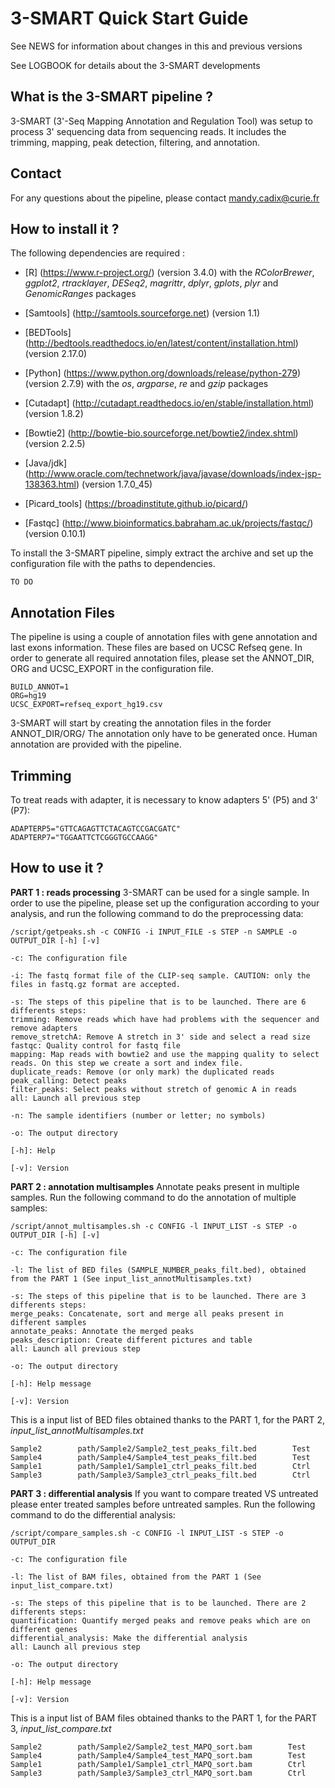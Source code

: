 3-SMART Quick Start Guide
======================

See NEWS for information about changes in this and previous versions

See LOGBOOK for details about the 3-SMART developments

What is the 3-SMART pipeline ?
-------------------------------

3-SMART (3'-Seq Mapping Annotation and Regulation Tool) was setup to process 3' sequencing data from sequencing reads.
It includes the trimming, mapping, peak detection, filtering, and annotation.

Contact
-------

For any questions about the pipeline, please contact <mandy.cadix@curie.fr>

How to install it ?
-------------------

The following dependencies are required :

* [R] (https://www.r-project.org/) (version 3.4.0) with the *RColorBrewer*, *ggplot2*, *rtracklayer*, *DESeq2*, *magrittr*, *dplyr*, *gplots*, *plyr* and *GenomicRanges* packages

* [Samtools] (http://samtools.sourceforge.net) (version 1.1)

* [BEDTools] (http://bedtools.readthedocs.io/en/latest/content/installation.html) (version 2.17.0)

* [Python] (https://www.python.org/downloads/release/python-279) (version 2.7.9) with the *os*, *argparse*, *re* and *gzip* packages

* [Cutadapt] (http://cutadapt.readthedocs.io/en/stable/installation.html) (version 1.8.2)

* [Bowtie2] (http://bowtie-bio.sourceforge.net/bowtie2/index.shtml) (version 2.2.5)

* [Java/jdk] (http://www.oracle.com/technetwork/java/javase/downloads/index-jsp-138363.html) (version 1.7.0\_45)

* [Picard\_tools] (https://broadinstitute.github.io/picard/)

* [Fastqc] (http://www.bioinformatics.babraham.ac.uk/projects/fastqc/) (version 0.10.1)


To install the 3-SMART pipeline, simply extract the archive and set up the configuration file with the paths to dependencies.

    TO DO


Annotation Files
----------------

The pipeline is using a couple of annotation files with gene annotation and last exons information. These files are based on UCSC Refseq gene.
In order to generate all required annotation files, please set the ANNOT\_DIR, ORG and UCSC\_EXPORT in the configuration file.


    BUILD_ANNOT=1
    ORG=hg19
    UCSC_EXPORT=refseq_export_hg19.csv

3-SMART will start by creating the annotation files in the forder ANNOT\_DIR/ORG/
The annotation only have to be generated once. Human annotation are provided with the pipeline.

Trimming
--------

To treat reads with adapter, it is necessary to know adapters 5' (P5) and 3' (P7):


    ADAPTERP5="GTTCAGAGTTCTACAGTCCGACGATC"
    ADAPTERP7="TGGAATTCTCGGGTGCCAAGG"


How to use it ?
---------------

**PART 1 : reads processing** 3-SMART can be used for a single sample. In order to use the pipeline, please set up the configuration according to your analysis, and run the following command to do the preprocessing data:


    /script/getpeaks.sh -c CONFIG -i INPUT_FILE -s STEP -n SAMPLE -o OUTPUT_DIR [-h] [-v]

    -c: The configuration file

    -i: The fastq format file of the CLIP-seq sample. CAUTION: only the files in fastq.gz format are accepted.

    -s: The steps of this pipeline that is to be launched. There are 6 differents steps: 
	trimming: Remove reads which have had problems with the sequencer and remove adapters
	remove_stretchA: Remove A stretch in 3' side and select a read size
	fastqc: Quality control for fastq file
	mapping: Map reads with bowtie2 and use the mapping quality to select reads. On this step we create a sort and index file.
	duplicate_reads: Remove (or only mark) the duplicated reads
	peak_calling: Detect peaks
	filter_peaks: Select peaks without stretch of genomic A in reads
	all: Launch all previous step

    -n: The sample identifiers (number or letter; no symbols)

    -o: The output directory

    [-h]: Help

    [-v]: Version



**PART 2 : annotation multisamples** Annotate peaks present in multiple samples. Run the following command to do the annotation of multiple samples:


    /script/annot_multisamples.sh -c CONFIG -l INPUT_LIST -s STEP -o OUTPUT_DIR [-h] [-v]

    -c: The configuration file

    -l: The list of BED files (SAMPLE_NUMBER_peaks_filt.bed), obtained from the PART 1 (See input_list_annotMultisamples.txt)

    -s: The steps of this pipeline that is to be launched. There are 3 differents steps: 
	merge_peaks: Concatenate, sort and merge all peaks present in different samples
	annotate_peaks: Annotate the merged peaks
	peaks_description: Create different pictures and table
	all: Launch all previous step

    -o: The output directory

    [-h]: Help message

    [-v]: Version 

This is a input list of BED files obtained thanks to the PART 1, for the PART 2, *input_list_annotMultisamples.txt*


    Sample2        path/Sample2/Sample2_test_peaks_filt.bed        Test
    Sample4        path/Sample4/Sample4_test_peaks_filt.bed        Test
    Sample1        path/Sample1/Sample1_ctrl_peaks_filt.bed        Ctrl
    Sample3        path/Sample3/Sample3_ctrl_peaks_filt.bed        Ctrl



**PART 3 : differential analysis** If you want to compare treated VS untreated please enter treated samples before untreated samples. Run the following command to do the differential analysis:


    /script/compare_samples.sh -c CONFIG -l INPUT_LIST -s STEP -o OUTPUT_DIR

    -c: The configuration file

    -l: The list of BAM files, obtained from the PART 1 (See input_list_compare.txt)

    -s: The steps of this pipeline that is to be launched. There are 2 differents steps:
	quantification: Quantify merged peaks and remove peaks which are on different genes
	differential_analysis: Make the differential analysis
	all: Launch all previous step

    -o: The output directory

    [-h]: Help message

    [-v]: Version

This is a input list of BAM files obtained thanks to the PART 1, for the PART 3, *input_list_compare.txt*


    Sample2        path/Sample2/Sample2_test_MAPQ_sort.bam        Test
    Sample4        path/Sample4/Sample4_test_MAPQ_sort.bam        Test
    Sample1        path/Sample1/Sample1_ctrl_MAPQ_sort.bam        Ctrl
    Sample3        path/Sample3/Sample3_ctrl_MAPQ_sort.bam        Ctrl


